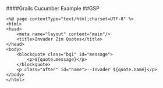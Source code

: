 ####Grails Cucumber Example
##GSP

	<%@ page contentType="text/html;charset=UTF-8" %>
	<html>
	<head>
	    <meta name="layout" content="main"/>
	    <title>Invader Zim Quotes</title>
	</head>
	<body>
	    <blockquote class="bq1" id="message">
	    	<p>${quote.message}</p>
	    </blockquote>
	    <p class="after" id="name">--Invader ${quote.name}</p>
	</body>
	</html>
